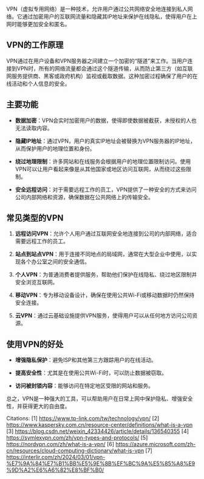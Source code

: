 VPN（虚拟专用网络）是一种技术，允许用户通过公共网络安全地连接到私人网络。它通过加密用户的互联网流量和隐藏其IP地址来保护在线隐私，使得用户在上网时能够更加安全和匿名。

## **VPN的工作原理**

VPN通过在用户设备和VPN服务器之间建立一个加密的“隧道”来工作。当用户连接到VPN时，所有的网络流量都会通过这个隧道传输，从而防止第三方（如互联网服务提供商、黑客或政府机构）监视或截取数据。这种加密过程确保了用户的在线活动和个人信息的安全。

## **主要功能**

- **数据加密**：VPN会实时加密用户的数据，使得即使数据被截获，未授权的人也无法读取内容。

- **隐藏IP地址**：通过VPN，用户的真实IP地址会被替换为VPN服务器的IP地址，从而保护用户的地理位置和身份。

- **绕过地理限制**：许多网站和在线服务会根据用户的地理位置限制访问。使用VPN可以让用户看起来像是从其他国家或地区访问互联网，从而绕过这些限制。

- **安全远程访问**：对于需要远程工作的员工，VPN提供了一种安全的方式来访问公司内部网络和资源，确保数据在公共网络上的传输安全。

## **常见类型的VPN**

1. **远程访问VPN**：允许个人用户通过互联网安全地连接到公司的内部网络，适合需要远程工作的员工。

2. **站点到站点VPN**：用于连接不同地点的局域网，通常在大型企业中使用，以实现各个办公室之间的安全通信。

3. **个人VPN**：为普通消费者提供服务，帮助他们保护在线隐私、绕过地区限制并安全浏览互联网。

4. **移动VPN**：专为移动设备设计，确保在使用公共Wi-Fi或移动数据时仍然保持安全连接。

5. **云VPN**：通过云基础设施提供VPN服务，使得用户可以从任何地方访问公司资源。

## **使用VPN的好处**

- **增强隐私保护**：避免ISP和其他第三方跟踪用户的在线活动。
  
- **提高安全性**：尤其是在使用公共Wi-Fi时，可以防止数据被窃取。

- **访问被封锁内容**：能够访问在特定地区受限的网站和服务。

总之，VPN是一种强大的工具，可以帮助用户在日常上网中保护隐私、增强安全性，并获得更大的自由度。

Citations:
[1] https://www.tp-link.com/tw/technology/vpn/
[2] https://www.kaspersky.com.cn/resource-center/definitions/what-is-a-vpn
[3] https://blog.csdn.net/weixin_42334426/article/details/136540355
[4] https://symlexvpn.com/zh/vpn-types-and-protocols/
[5] https://nordvpn.com/zh/what-is-a-vpn/
[6] https://azure.microsoft.com/zh-cn/resources/cloud-computing-dictionary/what-is-vpn
[7] https://interlir.com/zh/2024/03/01/vpn-%E7%9A%84%E7%B1%BB%E5%9E%8B%EF%BC%9A%E5%85%A8%E9%9D%A2%E6%A6%82%E8%BF%B0/